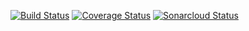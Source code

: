 [![Build Status](https://travis-ci.org/JowJoris/Spotitube-JEE.svg?branch=master)](https://travis-ci.org/JowJoris/Spotitube-JEE)
[![Coverage Status](https://coveralls.io/repos/github/JowJoris/Spotitube-JEE/badge.svg?branch=master)](https://coveralls.io/github/JowJoris/Spotitube-JEE?branch=master)
[![Sonarcloud Status](https://sonarcloud.io/api/project_badges/measure?project=nl.han.dea.joris%3ASpotitube-JEE&metric=code_smells)](https://sonarcloud.io/dashboard?id=nl.han.dea.joris%3ASpotitube-JEE)
